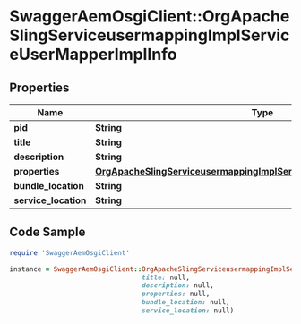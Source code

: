 # SwaggerAemOsgiClient::OrgApacheSlingServiceusermappingImplServiceUserMapperImplInfo

## Properties

Name | Type | Description | Notes
------------ | ------------- | ------------- | -------------
**pid** | **String** |  | [optional] 
**title** | **String** |  | [optional] 
**description** | **String** |  | [optional] 
**properties** | [**OrgApacheSlingServiceusermappingImplServiceUserMapperImplProperties**](OrgApacheSlingServiceusermappingImplServiceUserMapperImplProperties.md) |  | [optional] 
**bundle_location** | **String** |  | [optional] 
**service_location** | **String** |  | [optional] 

## Code Sample

```ruby
require 'SwaggerAemOsgiClient'

instance = SwaggerAemOsgiClient::OrgApacheSlingServiceusermappingImplServiceUserMapperImplInfo.new(pid: null,
                                 title: null,
                                 description: null,
                                 properties: null,
                                 bundle_location: null,
                                 service_location: null)
```


